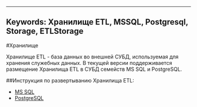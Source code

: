 ﻿
 ---
Keywords: Хранилище ETL, MSSQL, Postgresql, Storage, ETLStorage
---

#Хранилище

Хранилище ETL - база данных во внешней СУБД, используемая для хранения
служебных данных. В текущей версии поддерживается размещение Хранилища
ETL в СУБД семейств MS SQL и PostgreSQL.

##Инструкция по развертыванию Хранилища ETL:

* [MS SQL](topic:.ETL.Хранилище.MSSQL)
* [PostgreSQL](topic:.ETL.Хранилище.Postgresql)